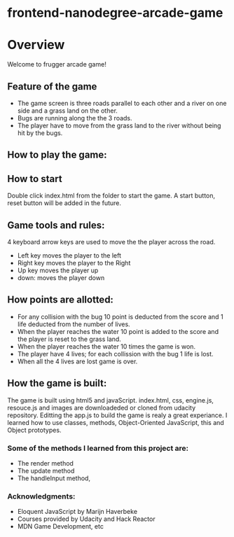 frontend-nanodegree-arcade-game
===============================

# Overview
Welcome to frugger arcade game!
## Feature of the game
* The game screen is three roads parallel to each other and a river on one side and a grass land on the other.
* Bugs are running along the the 3 roads.
* The player have to move from the grass land to the river without being hit by the bugs.


## How to play the game:
## How to start
Double click index.html from the folder to start the game. A start button, reset button will be added in the future.

## Game tools and rules:
4 keyboard arrow keys are used to move the the player across the road.
* Left key moves the player to the left
* Right key moves the player to the Right
* Up key moves the player up
* down: moves the player down

## How points are allotted:
* For any collision with the bug 10 point is deducted from the score and 1 life deducted from the number of lives.
* When the player reaches the water 10 point is added to the score and the player is reset to the grass land.
* When the player reaches the water 10 times the game is won.
* The player have 4 lives; for each collission with the bug 1 life is lost.
* When all the 4 lives are lost game is over.

## How the game is built:

The game is built using html5 and javaScript. index.html, css, engine.js, resouce.js and images are downloadeded or cloned from udacity repository. Editting the app.js to build the game is realy a great experiance. I learned how to use classes, methods, Object-Oriented JavaScript, this and Object prototypes.
### Some of the methods I learned from this project are:
* The render method
* The update method
* The handleInput method,

### Acknowledgments:
* Eloquent JavaScript by Marijn Haverbeke
* Courses provided by Udacity and Hack Reactor
* MDN Game Development, etc
